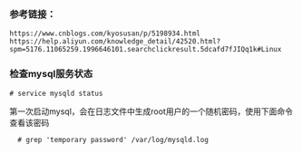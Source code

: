 ### 参考链接：
    https://www.cnblogs.com/kyosusan/p/5198934.html
    https://help.aliyun.com/knowledge_detail/42520.html?spm=5176.11065259.1996646101.searchclickresult.5dcafd7fJIQq1k#Linux
### 检查mysql服务状态
    # service mysqld status
第一次启动mysql，会在日志文件中生成root用户的一个随机密码，使用下面命令查看该密码
```
  # grep 'temporary password' /var/log/mysqld.log
```